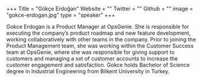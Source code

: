 +++
Title = "Gökçe Erdoğan"
Website = ""
Twitter = ""
Github = ""
image = "gokce-erdogan.jpg"
type = "speaker"
+++

Gokce Erdogan is a Product Manager at OpsGenie. She is responsible for executing the company’s product roadmap and new feature development, working collaboratively with other teams in the company. Prior to joining the Product Management team, she was working within the Customer Success team at OpsGenie, where she was responsible for giving support to customers and managing a set of customer accounts to increase the customer engagement and satisfaction. Gokce holds Bachelor of Science degree in Industrial Engineering from Bilkent University in Turkey.